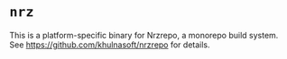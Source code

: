 # `nrz`

This is a platform-specific binary for Nrzrepo, a monorepo build system. See https://github.com/khulnasoft/nrzrepo for details.

